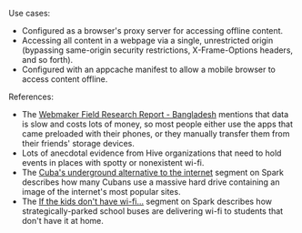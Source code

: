 Use cases:

* Configured as a browser's proxy server for accessing
  offline content.
* Accessing all content in a webpage via a single, unrestricted
  origin (bypassing same-origin security restrictions,
  X-Frame-Options headers, and so forth).
* Configured with an appcache manifest to allow a mobile
  browser to access content offline.

References:

* The [Webmaker Field Research Report - Bangladesh][bangladesh]
  mentions that data is slow and costs lots of money, so most
  people either use the apps that came preloaded with their
  phones, or they manually transfer them from their friends'
  storage devices.
* Lots of anecdotal evidence from Hive organizations that need to
  hold events in places with spotty or nonexistent wi-fi.
* The [Cuba's underground alternative to the internet][cuba]
  segment on Spark describes how many Cubans use a massive hard
  drive containing an image of the internet's most popular
  sites.
* The [If the kids don't have wi-fi...][schoolbus] segment on
  Spark describes how strategically-parked school buses
  are delivering wi-fi to students that don't have it at home.

<!-- Links -->

  [bangladesh]: https://webmaker-dist.s3.amazonaws.com/reports/bangladesh.pdf
  [cuba]: http://www.cbc.ca/radio/spark/273-school-bus-wi-fi-cuba-s-alternative-internet-capitalism-2-0-and-more-1.2928720/cuba-s-underground-alternative-to-the-internet-1.2928731
  [schoolbus]: http://www.cbc.ca/radio/spark/273-school-bus-wi-fi-cuba-s-alternative-internet-capitalism-2-0-and-more-1.2928720/if-the-kids-don-t-have-wi-fi-the-school-bus-will-it-bring-it-to-them-1.2928738
